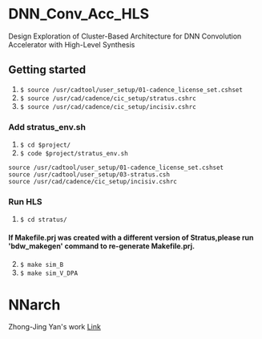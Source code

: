 # DNN_Conv_Acc_HLS

Design Exploration of Cluster-Based Architecture for DNN Convolution Accelerator with High-Level Synthesis

## Getting started

1. `$ source /usr/cadtool/user_setup/01-cadence_license_set.cshset`  
2. `$ source /usr/cad/cadence/cic_setup/stratus.cshrc`  
3. `$ source /usr/cad/cadence/cic_setup/incisiv.cshrc`  


### Add stratus_env.sh

1. `$ cd $project/`
2. `$ code $project/stratus_env.sh`
```
source /usr/cadtool/user_setup/01-cadence_license_set.cshset  
source /usr/cadtool/user_setup/03-stratus.csh  
source /usr/cad/cadence/cic_setup/incisiv.cshrc  
```
### Run HLS


1. `$ cd stratus/`

#### If Makefile.prj was created with a different version of Stratus,please run 'bdw_makegen' command to re-generate Makefile.prj.

2. `$ make sim_B`
3. `$ make sim_V_DPA`

# NNarch

Zhong-Jing Yan's work [Link](https://gitlab.larc-nthu.net/a1245967/tvm-esl/-/tree/hls_testcase)

